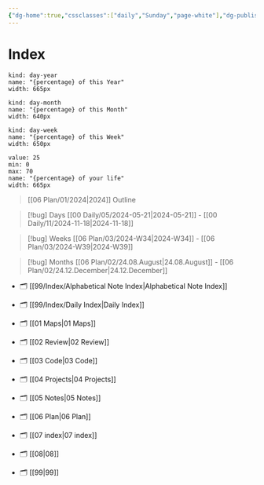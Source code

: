 ```yaml
---
{"dg-home":true,"cssclasses":["daily","Sunday","page-white"],"dg-publish":true,"permalink":"/99/index/index/","contentClasses":"daily Sunday page-white","tags":["gardenEntry"],"dgPassFrontmatter":true,"noteIcon":"","created":"2025-01-21T15:21:31.109+10:00","updated":"2025-01-31T13:50:19.373+10:00"}
---
```



# Index 
```progressbar
kind: day-year
name: "{percentage} of this Year"
width: 665px
```

```progressbar
kind: day-month
name: "{percentage} of this Month"
width: 640px
```

```progressbar
kind: day-week
name: "{percentage} of this Week"
width: 650px
```

```progressbar
value: 25
min: 0
max: 70
name: "{percentage} of your life"
width: 665px
```
> [[06 Plan/01/2024\|2024]] Outline

> [!bug] Days
> [[00 Daily/05/2024-05-21\|2024-05-21]] - [[00 Daily/11/2024-11-18\|2024-11-18]]

> [!bug] Weeks
> [[06 Plan/03/2024-W34\|2024-W34]] - [[06 Plan/03/2024-W39\|2024-W39]]

> [!bug] Months
> [[06 Plan/02/24.08.August\|24.08.August]] - [[06 Plan/02/24.12.December\|24.12.December]]

- 🗂️ [[99/Index/Alphabetical Note Index\|Alphabetical Note Index]]

- 🗂️ [[99/Index/Daily Index\|Daily Index]]
- 🗂️ [[01 Maps\|01 Maps]]
- 🗂️ [[02 Review\|02 Review]]
- 🗂️ [[03 Code\|03 Code]]
- 🗂️ [[04 Projects\|04 Projects]]
- 🗂️ [[05 Notes\|05 Notes]]
- 🗂️ [[06 Plan\|06 Plan]]
- 🗂️ [[07 index\|07 index]]
- 🗂️ [[08\|08]]
- 🗂️ [[99\|99]]

